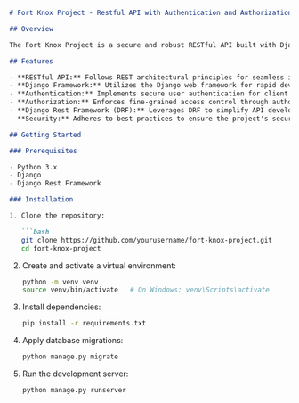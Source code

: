 
```markdown
# Fort Knox Project - Restful API with Authentication and Authorization - Django

## Overview

The Fort Knox Project is a secure and robust RESTful API built with Django, incorporating authentication and authorization mechanisms to ensure data privacy and controlled access.

## Features

- **RESTful API:** Follows REST architectural principles for seamless interaction with clients.
- **Django Framework:** Utilizes the Django web framework for rapid development and maintainability.
- **Authentication:** Implements secure user authentication for client identification.
- **Authorization:** Enforces fine-grained access control through authorization mechanisms.
- **Django Rest Framework (DRF):** Leverages DRF to simplify API development, serialization, and view handling.
- **Security:** Adheres to best practices to ensure the project's security, inspired by the metaphorical strength of Fort Knox.

## Getting Started

### Prerequisites

- Python 3.x
- Django
- Django Rest Framework

### Installation

1. Clone the repository:

   ```bash
   git clone https://github.com/yourusername/fort-knox-project.git
   cd fort-knox-project
   ```

2. Create and activate a virtual environment:

   ```bash
   python -m venv venv
   source venv/bin/activate   # On Windows: venv\Scripts\activate
   ```

3. Install dependencies:

   ```bash
   pip install -r requirements.txt
   ```

4. Apply database migrations:

   ```bash
   python manage.py migrate
   ```

5. Run the development server:

   ```bash
   python manage.py runserver
   ```





```

